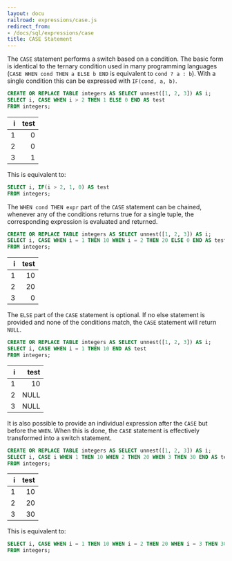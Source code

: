 ```yaml
---
layout: docu
railroad: expressions/case.js
redirect_from:
- /docs/sql/expressions/case
title: CASE Statement
---
```


<div id="rrdiagram"></div>

The `CASE` statement performs a switch based on a condition. The basic form is identical to the ternary condition used in many programming languages (`CASE WHEN cond THEN a ELSE b END` is equivalent to `cond ? a : b`). With a single condition this can be expressed with `IF(cond, a, b)`.

```sql
CREATE OR REPLACE TABLE integers AS SELECT unnest([1, 2, 3]) AS i;
SELECT i, CASE WHEN i > 2 THEN 1 ELSE 0 END AS test
FROM integers;
```

| i | test |
|--:|-----:|
| 1 | 0    |
| 2 | 0    |
| 3 | 1    |

This is equivalent to:

```sql
SELECT i, IF(i > 2, 1, 0) AS test
FROM integers;
```

The `WHEN cond THEN expr` part of the `CASE` statement can be chained, whenever any of the conditions returns true for a single tuple, the corresponding expression is evaluated and returned.

```sql
CREATE OR REPLACE TABLE integers AS SELECT unnest([1, 2, 3]) AS i;
SELECT i, CASE WHEN i = 1 THEN 10 WHEN i = 2 THEN 20 ELSE 0 END AS test
FROM integers;
```

| i | test |
|--:|-----:|
| 1 | 10   |
| 2 | 20   |
| 3 | 0    |

The `ELSE` part of the `CASE` statement is optional. If no else statement is provided and none of the conditions match, the `CASE` statement will return `NULL`.

```sql
CREATE OR REPLACE TABLE integers AS SELECT unnest([1, 2, 3]) AS i;
SELECT i, CASE WHEN i = 1 THEN 10 END AS test
FROM integers;
```

| i | test |
|--:|-----:|
| 1 | 10   |
| 2 | NULL |
| 3 | NULL |

It is also possible to provide an individual expression after the `CASE` but before the `WHEN`. When this is done, the `CASE` statement is effectively transformed into a switch statement.

```sql
CREATE OR REPLACE TABLE integers AS SELECT unnest([1, 2, 3]) AS i;
SELECT i, CASE i WHEN 1 THEN 10 WHEN 2 THEN 20 WHEN 3 THEN 30 END AS test
FROM integers;
```

| i | test |
|--:|-----:|
| 1 | 10   |
| 2 | 20   |
| 3 | 30   |

This is equivalent to:

```sql
SELECT i, CASE WHEN i = 1 THEN 10 WHEN i = 2 THEN 20 WHEN i = 3 THEN 30 END AS test
FROM integers;
```
